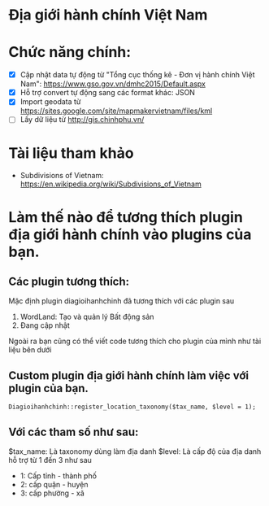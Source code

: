 Địa giới hành chính Việt Nam
=

# Chức năng chính:

- [x] Cập nhật data tự động từ "Tổng cục thống kê - Đơn vị hành chính Việt Nam": https://www.gso.gov.vn/dmhc2015/Default.aspx
- [x] Hỗ trợ convert tự động sang các format khác: JSON
- [x] Import geodata từ https://sites.google.com/site/mapmakervietnam/files/kml
- [ ] Lấy dữ liệu từ http://gis.chinhphu.vn/

# Tài liệu tham khảo
- Subdivisions of Vietnam: https://en.wikipedia.org/wiki/Subdivisions_of_Vietnam


# Làm thế nào để tương thích plugin địa giới hành chính vào plugins của bạn.

## Các plugin tương thích:

Mặc định plugin diagioihanhchinh đã tương thích với các plugin sau

1. WordLand: Tạo và quản lý Bất động sản
2. Đang cập nhật


Ngoài ra bạn cũng có thể viết code tương thích cho plugin của mình như tài liệu bên dưới
## Custom plugin địa giới hành chính làm việc với plugin của bạn.


```
Diagioihanhchinh::register_location_taxonomy($tax_name, $level = 1);
```
## Với các tham số như sau:

$tax_name: Là taxonomy dùng làm địa danh
$level: Là cấp độ của địa danh hỗ trợ từ 1 đến 3 như sau
  - 1: Cấp tỉnh - thành phố
  - 2: cấp quận - huyện
  - 3: cấp phường - xã
